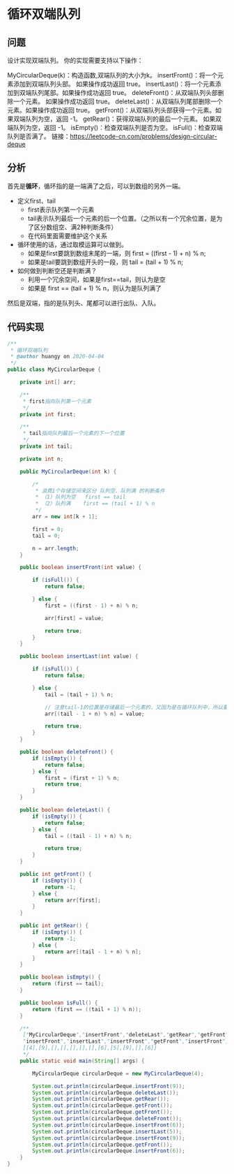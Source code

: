 # 循环双端队列



## 问题

设计实现双端队列。
你的实现需要支持以下操作：

MyCircularDeque(k)：构造函数,双端队列的大小为k。
insertFront()：将一个元素添加到双端队列头部。 如果操作成功返回 true。
insertLast()：将一个元素添加到双端队列尾部。如果操作成功返回 true。
deleteFront()：从双端队列头部删除一个元素。 如果操作成功返回 true。
deleteLast()：从双端队列尾部删除一个元素。如果操作成功返回 true。
getFront()：从双端队列头部获得一个元素。如果双端队列为空，返回 -1。
getRear()：获得双端队列的最后一个元素。 如果双端队列为空，返回 -1。
isEmpty()：检查双端队列是否为空。
isFull()：检查双端队列是否满了。
链接：https://leetcode-cn.com/problems/design-circular-deque





## 分析

首先是**循环**，循环指的是一端满了之后，可以到数组的另外一端。

- 定义first、tail
  - first表示队列第一个元素
  - tail表示队列最后一个元素的后一个位置。（之所以有一个冗余位置，是为了区分数组空、满2种判断条件）
  - 在代码里面需要维护这个关系
- 循环使用的话，通过取模运算可以做到。
  - 如果是first要跳到数组末尾的一端，则 first = ((first - 1) + n) % n;
  - 如果是tail要跳到数组开头的一段，则 tail = (tail + 1) % n;
- 如何做到判断空还是判断满？
  - 利用一个冗余空间，如果是first==tail，则认为是空
  - 如果是 first == (tail + 1) % n，则认为是队列满了

然后是双端，指的是队列头、尾都可以进行出队、入队。





## 代码实现

```java
/**
 * 循环双端队列
 * @author huangy on 2020-04-04
 */
public class MyCircularDeque {

    private int[] arr;

    /**
     * first指向队列第一个元素
     */
    private int first;

    /**
     * tail指向队列最后一个元素的下一个位置
     */
    private int tail;

    private int n;

    public MyCircularDeque(int k) {

        /*
         * 浪费1个存储空间来区分 队列空、队列满 的判断条件
         * （1）队列为空   first == tail
         * （2）队列满    first == (tail + 1) % n
         */
        arr = new int[k + 1];

        first = 0;
        tail = 0;

        n = arr.length;
    }

    public boolean insertFront(int value) {

        if (isFull()) {
            return false;

        } else {
            first = ((first - 1) + n) % n;

            arr[first] = value;

            return true;
        }
    }

    public boolean insertLast(int value) {

        if (isFull()) {
            return false;

        } else {
            tail = (tail + 1) % n;

            // 注意tail-1的位置是存储最后一个元素的，又因为是在循环队列中，所以要加n后模n
            arr[(tail - 1 + n) % n] = value;

            return true;
        }
    }

    public boolean deleteFront() {
        if (isEmpty()) {
            return false;
        } else {
            first = (first + 1) % n;
            return true;
        }
    }

    public boolean deleteLast() {
        if (isEmpty()) {
            return false;
        } else {
            tail = ((tail - 1) + n) % n;

            return true;
        }
    }

    public int getFront() {
        if (isEmpty()) {
            return -1;
        } else {
            return arr[first];
        }
    }

    public int getRear() {
        if (isEmpty()) {
            return -1;
        } else {
            return arr[(tail - 1 + n) % n];
        }
    }

    public boolean isEmpty() {
        return (first == tail);
    }

    public boolean isFull() {
        return (first == ((tail + 1) % n));
    }

    /**
     ["MyCircularDeque","insertFront","deleteLast","getRear","getFront","getFront","deleteFront",
     "insertFront","insertLast","insertFront","getFront","insertFront"]
     [[4],[9],[],[],[],[],[],[6],[5],[9],[],[6]]
     */
    public static void main(String[] args) {

        MyCircularDeque circularDeque = new MyCircularDeque(4);

        System.out.println(circularDeque.insertFront(9));
        System.out.println(circularDeque.deleteLast());
        System.out.println(circularDeque.getRear());
        System.out.println(circularDeque.getFront());
        System.out.println(circularDeque.getFront());
        System.out.println(circularDeque.deleteFront());
        System.out.println(circularDeque.insertFront(6));
        System.out.println(circularDeque.insertLast(5));
        System.out.println(circularDeque.insertFront(9));
        System.out.println(circularDeque.getFront());
        System.out.println(circularDeque.insertFront(6));
    }
}

```



